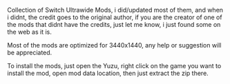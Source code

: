Collection of Switch Ultrawide Mods, i did/updated most of them, and when i didnt, the credit goes to the original author, if you are the creator of one of the mods that didnt have the credits, just let me know, i just found some on the web as it is.

Most of the mods are optimized for 3440x1440, any help or suggestion will be appreciated.

To install the mods, just open the Yuzu, right click on the game you want to install the mod, open mod data location, then just extract the zip there.

